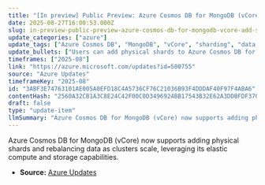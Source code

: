 ```yaml
---
title: "[In preview] Public Preview: Azure Cosmos DB for MongoDB (vCore)—add shards and rebalance data"
date: 2025-08-27T16:00:53.000Z
slug: in-preview-public-preview-azure-cosmos-db-for-mongodb-vcore-add-shards-and-rebalance-data
update_categories: ["azure"]
update_tags: ["Azure Cosmos DB", "MongoDB", "vCore", "sharding", "data rebalancing", "cloud database"]
update_bullets: ["Users can add physical shards to Azure Cosmos DB for MongoDB (vCore) clusters to accommodate growth.", "The service supports rebalancing data across shards to optimize performance and storage.", "Elastic compute and storage configurations enable efficient scaling with single physical shards typically meeting performance needs."]
timeframes: ["2025-08"]
link: "https://azure.microsoft.com/updates?id=500755"
source: "Azure Updates"
timeframeKey: "2025-08"
id: "3ABF3E74763101AE005A0EFD18C4A5736CF76C21036B93F4DDDAF40F97F4ABA6"
contentHash: "2560A32CB1A3C8E24C42F00C0D3496924BB17543B32E62A3DDBFDF37063F99C9"
draft: false
type: "update-item"
llmSummary: "Azure Cosmos DB for MongoDB (vCore) now supports adding physical shards and rebalancing data as clusters scale, leveraging its elastic compute and storage capabilities."
---
```


Azure Cosmos DB for MongoDB (vCore) now supports adding physical shards and rebalancing data as clusters scale, leveraging its elastic compute and storage capabilities.

- **Source:** [Azure Updates](https://azure.microsoft.com/updates?id=500755)
